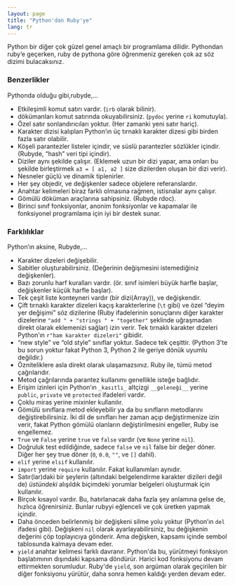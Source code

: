 ```yaml
---
layout: page
title: "Python'dan Ruby'ye"
lang: tr
---
```


Python bir diğer çok güzel genel amaçlı bir programlama dilidir.
Pythondan ruby’e geçerken, ruby de pythona göre öğrenmeniz gereken çok az
söz dizimi bulacaksınız.

### Benzerlikler

Pythonda olduğu gibi,rubyde,...

* Etkileşimli komut satırı vardır. (`irb` olarak bilinir).
* dökümanları komut satırında okuyabilirsiniz. (`pydoc` yerine `ri`
  komutuyla).
* Özel satır sonlandırıcıları yoktur. (Her zamanki yeni satır hariç).
* Karakter dizisi kalıpları Python’ın üç tırnaklı karakter dizesi
  gibi birden fazla satır olabilir.
* Köşeli parantezler listeler içindir, ve süslü parantezler sözlükler içindir.
  (Rubyde, “hash” veri tipi içindir).
* Diziler aynı şekilde çalışır. (Eklemek uzun bir dizi yapar, ama onları
  bu şekilde birleştirmek `a3 = [ a1, a2 ]` size dizilerden oluşan bir
  dizi verir).
* Nesneler güçlü ve dinamik tiplenirler.
* Her şey objedir, ve değişkenler sadece objelere referanslardır.
* Anahtar kelimeleri biraz farklı olmasına rağmen, istisnalar aynı
  çalışır.
* Gömülü döküman araçlarına sahipsiniz. (Rubyde rdoc).
* Birinci sınıf fonksiyonlar, anonim fonksiyonlar ve kapamalar ile fonksiyonel
  programlama için iyi bir destek sunar.

### Farklılıklar

Python’ın aksine, Rubyde,...

* Karakter dizeleri değişebilir.
* Sabitler oluşturabilirsiniz. (Değerinin değişmesini istemediğiniz
  değişkenler).
* Bazı zorunlu harf kuralları vardır. (ör. sınıf isimleri büyük harfle
  başlar, değişkenler küçük harfle başlar).
* Tek çeşit liste konteyneri vardır (bir dizi(Array)), ve değişkendir.
* Çift tırnaklı karakter dizeleri kaçış karakterlerine (`\t` gibi) ve
  özel “deyim yer değişimi” söz dizilerine (Ruby ifadelerinin sonuçlarını diğer
  karakter dizelerine `"add " + "strings " + "together"` şeklinde
  uğraşmadan direkt olarak eklemenizi sağlar) izin verir. Tek tırnaklı
  karakter dizeleri Python’ın `r"ham karakter dizeleri"` gibidir.
* “new style” ve “old style” sınıflar yoktur. Sadece tek çeşittir. (Python 3'te
  bu sorun yoktur fakat Python 3, Python 2 ile geriye dönük uyumlu değildir.)
* Özniteliklere asla direkt olarak ulaşamazsınız. Ruby ile, tümü metod
  çağrılarıdır.
* Metod çağrılarında parantez kullanımı genellikle isteğe bağlıdır.
* Erişim izinleri için Python’ın `_kasıtlı_` altçizgi `__geleneği__`
  yerine `public`, `private` ve `protected` ifadeleri vardır.
* Çoklu miras yerine mixinler kullanılır.
* Gömülü sınıflara metod ekleyebilir ya da bu sınıfların metodlarını
  değiştirebilirsiniz. İki dil de sınıfları her zaman açıp değiştirmenize
  izin verir, fakat Python gömülü olanların değiştirilmesini engeller,
  Ruby ise engellemez.
* `True` ve `False` yerine `true` ve `false` vardır (ve `None` yerine
  `nil`).
* Doğruluk test edildiğinde, sadece `false` ve `nil` false bir değer
  döner. Diğer her şey true döner (`0`, `0.0`, `""`, ve `[]` dahil).
* `elif` yerine `elsif` kullanılır.
* `import` yerine `require` kullanılır. Fakat kullanımları aynıdır.
* Satır(lar)daki bir şeylerin (altındaki belgelendirme karakter
  dizileri değil de) *üstündeki* alışıldık biçimdeki yorumlar belgeleri
  oluşturmak için kullanılır.
* Birçok kısayol vardır. Bu, hatırlanacak daha fazla şey anlamına gelse de,
  hızlıca öğrenirsiniz. Bunlar rubyyi eğlenceli ve çok üretken yapmak içindir.
* Daha önceden belirlenmiş bir değişkeni silme yolu yoktur (Python’ın
  `del` ifadesi gibi). Değişkeni `nil` olarak ayarlayabilirsiniz, bu
  değişkenin değerini çöp toplayıcıya gönderir. Ama değişken,
  kapsamı içinde sembol tablosunda kalmaya devam eder.
* `yield` anahtar kelimesi farklı davranır. Python'da bu, yürütmeyi fonksiyon
  başlatımının dışındaki kapsama döndürür. Harici kod fonksiyonu devam
  ettirmekten sorumludur. Ruby'de `yield`, son argüman olarak geçirilen bir
  diğer fonksiyonu yürütür, daha sonra hemen kaldığı yerden devam eder.
